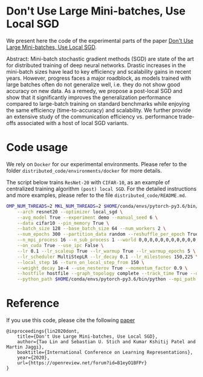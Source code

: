 # Don't Use Large Mini-batches, Use Local SGD
We present here the code of the experimental parts of the paper [Don't Use Large Mini-batches, Use Local SGD](https://openreview.net/forum?id=B1eyO1BFPr).

Abstract:
Mini-batch stochastic gradient methods (SGD) are state of the art for distributed training of deep neural networks. 
Drastic increases in the mini-batch sizes have lead to key efficiency and scalability gains in recent years. 
However, progress faces a major roadblock, as models trained with large batches often do not generalize well, i.e. they do not show good accuracy on new data.
As a remedy, we propose a post-local SGD and show that it significantly improves the generalization performance compared to large-batch training on standard benchmarks while enjoying the same efficiency (time-to-accuracy) and scalability. We further provide an extensive study of the communication efficiency vs. performance trade-offs associated with a host of local SGD variants. 


# Code usage
We rely on `Docker` for our experimental environments. Please refer to the folder `distributed_code/environments/docker` for more details.

The script below trains `ResNet-20` with `CIFAR-10`, as an example of centralized training algorithm `(post) local SGD`.
For the detailed instructions and more examples, please refer to the file `distributed_code/README.md`.
```bash
OMP_NUM_THREADS=2 MKL_NUM_THREADS=2 $HOME/conda/envs/pytorch-py3.6/bin/python run.py \
    --arch resnet20 --optimizer local_sgd \
    --avg_model True --experiment demo --manual_seed 6 \
    --data cifar10 --pin_memory True \
    --batch_size 128 --base_batch_size 64 --num_workers 2 \
    --num_epochs 300 --partition_data random --reshuffle_per_epoch True --stop_criteria epoch \
    --n_mpi_process 16 --n_sub_process 1 --world 0,0,0,0,0,0,0,0,0,0,0,0,0,0,0,0 \
    --on_cuda True --use_ipc False \
    --lr 0.1 --lr_scaleup True --lr_warmup True --lr_warmup_epochs 5 \
    --lr_scheduler MultiStepLR --lr_decay 0.1 --lr_milestones 150,225 \
    --local_step 16 --turn_on_local_step_from 150 \
    --weight_decay 1e-4 --use_nesterov True --momentum_factor 0.9 \
    --hostfile hostfile --graph_topology complete --track_time True --display_tracked_time True \
    --python_path $HOME/conda/envs/pytorch-py3.6/bin/python --mpi_path $HOME/.openmpi/
```

# Reference
If you use this code, please cite the following [paper](https://openreview.net/forum?id=B1eyO1BFPr)

```
@inproceedings{lin2020dont,
    title={Don't Use Large Mini-batches, Use Local SGD},
    author={Tao Lin and Sebastian U. Stich and Kumar Kshitij Patel and Martin Jaggi},
    booktitle={International Conference on Learning Representations},
    year={2020},
    url={https://openreview.net/forum?id=B1eyO1BFPr}
}
```
